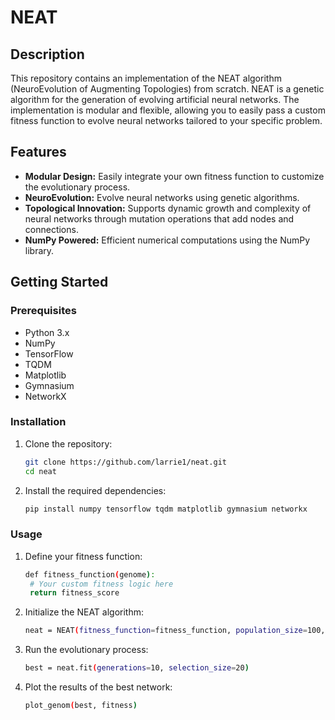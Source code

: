 # NEAT

## Description

This repository contains an implementation of the NEAT algorithm (NeuroEvolution of Augmenting Topologies) from scratch. NEAT is a genetic algorithm for the generation of evolving artificial neural networks. The implementation is modular and flexible, allowing you to easily pass a custom fitness function to evolve neural networks tailored to your specific problem.

## Features

- **Modular Design:** Easily integrate your own fitness function to customize the evolutionary process.
- **NeuroEvolution:** Evolve neural networks using genetic algorithms.
- **Topological Innovation:** Supports dynamic growth and complexity of neural networks through mutation operations that add nodes and connections.
- **NumPy Powered:** Efficient numerical computations using the NumPy library.

## Getting Started

### Prerequisites

- Python 3.x
- NumPy
- TensorFlow
- TQDM
- Matplotlib
- Gymnasium
- NetworkX

### Installation

1. Clone the repository:

   ```bash
   git clone https://github.com/larrie1/neat.git
   cd neat

2. Install the required dependencies:

   ```bash
   pip install numpy tensorflow tqdm matplotlib gymnasium networkx

### Usage

1. Define your fitness function:
   
   ```bash
   def fitness_function(genome):
    # Your custom fitness logic here
    return fitness_score
   
3. Initialize the NEAT algorithm:
   
   ```bash
   neat = NEAT(fitness_function=fitness_function, population_size=100, input_size=5, output_size=2)
   
4. Run the evolutionary process:
   
   ```bash
   best = neat.fit(generations=10, selection_size=20)

5. Plot the results of the best network:

   ```bash
   plot_genom(best, fitness)
